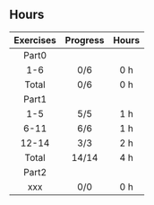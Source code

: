 ## Hours

| Exercises | Progress | Hours |
| :----:|:----:|:----:|
| Part0 | | |
| 1-6 | 0/6 | 0 h |
| Total | 0/6 |0 h
|Part1 | | |
| 1-5 | 5/5 | 1 h |
| 6-11 | 6/6 | 1 h |
| 12-14 | 3/3 | 2 h |
| Total | 14/14 | 4 h |
|Part2 | | |
| xxx | 0/0 | 0 h |
